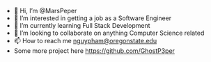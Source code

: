 - 👋 Hi, I’m @MarsPeper
- 👀 I’m interested in getting a job as a Software Engineer
- 🌱 I’m currently learning Full Stack Development
- 💞️ I’m looking to collaborate on anything Computer Science related
- 📫 How to reach me nguypham@oregonstate.edu
- Some more project here https://github.com/GhostP3per

<!---
MarsPeper/MarsPeper is a ✨ special ✨ repository because its `README.md` (this file) appears on your GitHub profile.
You can click the Preview link to take a look at your changes.
--->
